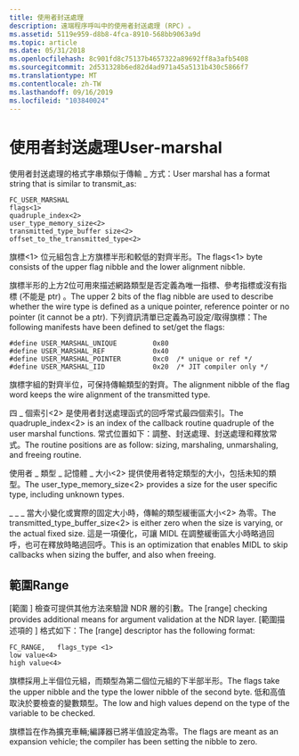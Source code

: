```yaml
---
title: 使用者封送處理
description: 遠端程序呼叫中的使用者封送處理 (RPC) 。
ms.assetid: 5119e959-d8b8-4fca-8910-568bb9063a9d
ms.topic: article
ms.date: 05/31/2018
ms.openlocfilehash: 8c901fd8c75137b4657322a89692ff8a3afb5408
ms.sourcegitcommit: 2d531328b6ed82d4ad971a45a5131b430c5866f7
ms.translationtype: MT
ms.contentlocale: zh-TW
ms.lasthandoff: 09/16/2019
ms.locfileid: "103840024"
---
```

# <a name="user-marshal"></a><span data-ttu-id="3843b-103">使用者封送處理</span><span class="sxs-lookup"><span data-stu-id="3843b-103">User-marshal</span></span>

<span data-ttu-id="3843b-104">使用者封送處理的格式字串類似于傳輸 \_ 方式：</span><span class="sxs-lookup"><span data-stu-id="3843b-104">User marshal has a format string that is similar to transmit\_as:</span></span>

``` syntax
FC_USER_MARSHAL
flags<1>
quadruple_index<2>
user_type_memory_size<2>
transmitted_type_buffer size<2>
offset_to_the_transmitted_type<2>
```

<span data-ttu-id="3843b-105">旗標<1> 位元組包含上方旗標半形和較低的對齊半形。</span><span class="sxs-lookup"><span data-stu-id="3843b-105">The flags<1> byte consists of the upper flag nibble and the lower alignment nibble.</span></span>

<span data-ttu-id="3843b-106">旗標半形的上方2位可用來描述網路類型是否定義為唯一指標、參考指標或沒有指標 (不能是 ptr) 。</span><span class="sxs-lookup"><span data-stu-id="3843b-106">The upper 2 bits of the flag nibble are used to describe whether the wire type is defined as a unique pointer, reference pointer or no pointer (it cannot be a ptr).</span></span> <span data-ttu-id="3843b-107">下列資訊清單已定義為可設定/取得旗標：</span><span class="sxs-lookup"><span data-stu-id="3843b-107">The following manifests have been defined to set/get the flags:</span></span>

``` syntax
#define USER_MARSHAL_UNIQUE         0x80
#define USER_MARSHAL_REF            0x40
#define USER_MARSHAL_POINTER        0xc0  /* unique or ref */
#define USER_MARSHAL_IID            0x20  /* JIT compiler only */
```

<span data-ttu-id="3843b-108">旗標字組的對齊半位，可保持傳輸類型的對齊。</span><span class="sxs-lookup"><span data-stu-id="3843b-108">The alignment nibble of the flag word keeps the wire alignment of the transmitted type.</span></span>

<span data-ttu-id="3843b-109">四 \_ 個索引<2> 是使用者封送處理函式的回呼常式最四個索引。</span><span class="sxs-lookup"><span data-stu-id="3843b-109">The quadruple\_index<2> is an index of the callback routine quadruple of the user marshal functions.</span></span> <span data-ttu-id="3843b-110">常式位置如下：調整、封送處理、封送處理和釋放常式。</span><span class="sxs-lookup"><span data-stu-id="3843b-110">The routine positions are as follow: sizing, marshaling, unmarshaling, and freeing routine.</span></span>

<span data-ttu-id="3843b-111">使用者 \_ 類型 \_ 記憶體 \_ 大小<2> 提供使用者特定類型的大小，包括未知的類型。</span><span class="sxs-lookup"><span data-stu-id="3843b-111">The user\_type\_memory\_size<2> provides a size for the user specific type, including unknown types.</span></span>

<span data-ttu-id="3843b-112">\_ \_ \_ 當大小變化或實際的固定大小時，傳輸的類型緩衝區大小<2> 為零。</span><span class="sxs-lookup"><span data-stu-id="3843b-112">The transmitted\_type\_buffer\_size<2> is either zero when the size is varying, or the actual fixed size.</span></span> <span data-ttu-id="3843b-113">這是一項優化，可讓 MIDL 在調整緩衝區大小時略過回呼，也可在釋放時略過回呼。</span><span class="sxs-lookup"><span data-stu-id="3843b-113">This is an optimization that enables MIDL to skip callbacks when sizing the buffer, and also when freeing.</span></span>

## <a name="range"></a><span data-ttu-id="3843b-114">範圍</span><span class="sxs-lookup"><span data-stu-id="3843b-114">Range</span></span>

<span data-ttu-id="3843b-115">\[範圍 \] 檢查可提供其他方法來驗證 NDR 層的引數。</span><span class="sxs-lookup"><span data-stu-id="3843b-115">The \[range\] checking provides additional means for argument validation at the NDR layer.</span></span> <span data-ttu-id="3843b-116">\[範圍描述項的 \] 格式如下：</span><span class="sxs-lookup"><span data-stu-id="3843b-116">The \[range\] descriptor has the following format:</span></span>

``` syntax
FC_RANGE,   flags_type <1>
low value<4>
high value<4>
```

<span data-ttu-id="3843b-117">旗標採用上半個位元組，而類型為第二個位元組的下半部半形。</span><span class="sxs-lookup"><span data-stu-id="3843b-117">The flags take the upper nibble and the type the lower nibble of the second byte.</span></span> <span data-ttu-id="3843b-118">低和高值取決於要檢查的變數類型。</span><span class="sxs-lookup"><span data-stu-id="3843b-118">The low and high values depend on the type of the variable to be checked.</span></span>

<span data-ttu-id="3843b-119">旗標旨在作為擴充車輛;編譯器已將半值設定為零。</span><span class="sxs-lookup"><span data-stu-id="3843b-119">The flags are meant as an expansion vehicle; the compiler has been setting the nibble to zero.</span></span>

 

 




